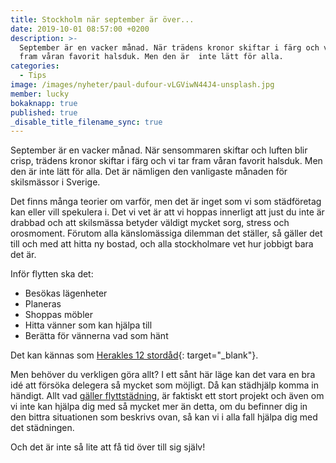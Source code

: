 ```yaml
---
title: Stockholm när september är över...
date: 2019-10-01 08:57:00 +0200
description: >-
  September är en vacker månad. När trädens kronor skiftar i färg och vi tar
  fram våran favorit halsduk. Men den är  inte lätt för alla.
categories:
  - Tips
image: /images/nyheter/paul-dufour-vLGViwN44J4-unsplash.jpg
member: lucky
bokaknapp: true
published: true
_disable_title_filename_sync: true
---
```


September &auml;r en vacker m&aring;nad. N&auml;r sensommaren skiftar och luften blir crisp, tr&auml;dens kronor skiftar i f&auml;rg och vi tar fram v&aring;ran favorit halsduk. Men den &auml;r inte l&auml;tt för alla. Det &auml;r n&auml;mligen den vanligaste m&aring;naden för skilsm&auml;ssor i Sverige.

Det finns m&aring;nga teorier om varför, men det &auml;r inget som vi som st&auml;dföretag kan eller vill spekulera i. Det vi vet &auml;r att vi hoppas innerligt att just du inte &auml;r drabbad och att skilsm&auml;ssa betyder v&auml;ldigt mycket sorg, stress och orosmoment. Förutom alla k&auml;nslom&auml;ssiga dilemman det st&auml;ller, s&aring; g&auml;ller det till och med att hitta ny bostad, och alla stockholmare vet hur jobbigt bara det &auml;r.

Inför flytten ska det:

* Besökas l&auml;genheter
* Planeras
* Shoppas möbler
* Hitta v&auml;nner som kan hj&auml;lpa till
* Ber&auml;tta för v&auml;nnerna vad som h&auml;nt

Det kan k&auml;nnas som [Herakles 12 stord&aring;d](https://sv.wikipedia.org/wiki/Herakles#Herakles_tolv_stord%C3%A5d){: target="_blank"}.

Men behöver du verkligen göra allt? I ett s&aring;nt h&auml;r l&auml;ge kan det vara en bra id&eacute; att försöka delegera s&aring; mycket som möjligt. D&aring; kan st&auml;dhj&auml;lp komma in h&auml;ndigt. Allt vad [g&auml;ller flyttst&auml;dning](/tips/flyttstadning-i-stockholm-vara-tips/), &auml;r faktiskt ett stort projekt och &auml;ven om vi inte kan hj&auml;lpa dig med s&aring; mycket mer &auml;n detta, om du befinner dig in den bittra situationen som beskrivs ovan, s&aring; kan vi i alla fall hj&auml;lpa dig med det st&auml;dningen.

Och det &auml;r inte s&aring; lite att f&aring; tid över till sig sj&auml;lv\!

&nbsp;